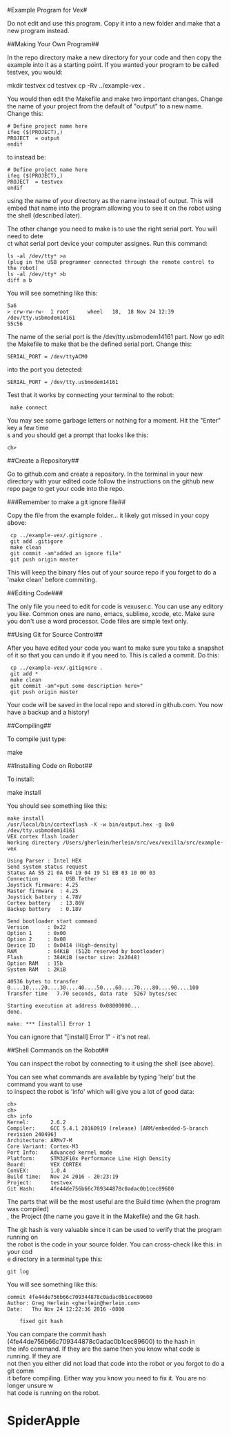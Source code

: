 #Example Program for Vex#

Do not edit and use this program.  Copy it into a new folder and make
that a new program instead.

##Making Your Own Program##

In the repo directory make a new directory for your code and then copy the example into it as a starting point.  If you wanted your program to be called testvex, you would:

   mkdir testvex
   cd testvex
   cp -Rv ../example-vex .

You would then edit the Makefile and make two important changes.
Change the name of your  project from the default of "output" to a new name.  Change this:

```
# Define project name here
ifeq ($(PROJECT),)
PROJECT  = output
endif
```

to instead be:

```
# Define project name here
ifeq ($(PROJECT),)
PROJECT  = testvex
endif
```

using the name of your directory as the name instead of output.  This
will embed that name into the program allowing you to see it on the robot using the shell (described later).

The other change you need to make is to use the right serial port.  You will need to dete\
ct what serial port device your computer assignes.  Run this command:

    ls -al /dev/tty* >a
    (plug in the USB programmer connected through the remote control to the robot)
    ls -al /dev/tty* >b
    diff a b

You will see something like this:

    5a6
    > crw-rw-rw-  1 root      wheel   18,  18 Nov 24 12:39 /dev/tty.usbmodem14161
    55c56

The name of the serial port is the /dev/tty.usbmodem14161 part.  Now
go edit the Makefile to make that be the defined serial port.  Change this:

```
SERIAL_PORT = /dev/ttyACM0
```

into the port you detected:

```
SERIAL_PORT = /dev/tty.usbmodem14161
```

Test that it works by connecting your terminal to the robot:

     make connect

You may see some garbage letters or nothing for a moment.  Hit the "Enter" key a few time\
s and you should get a prompt that looks like this:

    ch>

##Create a Repository##

Go to github.com and create a repository.  In the terminal in your new
directory with your edited code follow the instructions on the github
new repo page to get your code into the repo.

###Remember to make a git ignore file##

Copy the file from the example folder... it likely got missed in your
copy above:

     cp ../example-vex/.gitignore .
     git add .gitigore
     make clean
     git commit -am"added an ignore file"
     git push origin master

This will keep the binary files out of your source repo if you forget
to do a 'make clean' before commiting.

##Editing Code###

The only file you need to edit for code is vexuser.c.  You can use any
editory you like.  Common ones are nano, emacs, sublime, xcode, etc.  Make
sure you don't use a word processor.  Code files are simple text only.

##Using Git for Source Control##

After you have edited your code you want to make sure you take a
snapshot of it so that you can undo it if you need to.  This is called
a commit.  Do this:

     cp ../example-vex/.gitignore .
     git add *
     make clean
     git commit -am"<put some description here>"
     git push origin master

Your code will be saved in the local repo and stored in github.com.
You now have a backup and a history!

##Compiling##

To compile just type:

   make

##Installing Code on Robot##

To install:

   make install

You should see something like this:

```
make install
/usr/local/bin/cortexflash -X -w bin/output.hex -g 0x0 /dev/tty.usbmodem14161
VEX cortex flash loader
Working directory /Users/gherlein/herlein/src/vex/vexilla/src/example-vex

Using Parser : Intel HEX
Send system status request
Status AA 55 21 0A 04 19 04 19 51 EB 03 10 00 03 
Connection       : USB Tether
Joystick firmware: 4.25
Master firmware  : 4.25
Joystick battery : 4.78V
Cortex battery   : 13.86V
Backup battery   : 0.18V

Send bootloader start command
Version      : 0x22
Option 1     : 0x00
Option 2     : 0x00
Device ID    : 0x0414 (High-density)
RAM          : 64KiB  (512b reserved by bootloader)
Flash        : 384KiB (sector size: 2x2048)
Option RAM   : 15b
System RAM   : 2KiB

40536 bytes to transfer
0....10....20....30....40....50....60....70....80....90....100
Transfer time   7.70 seconds, data rate  5267 bytes/sec

Starting execution at address 0x08000000... 
done.

make: *** [install] Error 1
```

You can ignore that "[install] Error 1" - it's not real.

##Shell Commands on the Robot##

You can inspect the robot by connecting to it using the shell (see
above).

You can see what commands are available by typing 'help' but the command you want to use \
to inspect the robot is 'info' which will give you a lot of good data:

```
ch>
ch>
ch> info
Kernel:       2.6.2
Compiler:     GCC 5.4.1 20160919 (release) [ARM/embedded-5-branch revision 240496]
Architecture: ARMv7-M
Core Variant: Cortex-M3
Port Info:    Advanced kernel mode
Platform:     STM32F10x Performance Line High Density
Board:        VEX CORTEX
ConVEX:       1.0.4
Build time:   Nov 24 2016 - 20:23:19
Project:      testvex
Git Hash:     4fe44de756b66c709344878c0adac0b1cec89600
```

The parts that will be the most useful are the Build time (when the program was compiled)\
, the Project (the name you gave it in the Makefile) and the Git hash.

The git hash is very valuable since it can be used to verify that the program running on \
the robot is the code in your source folder.  You can cross-check like this:  in your cod\
e directory in a terminal type this:

    git log

You will see something like this:

```
commit 4fe44de756b66c709344878c0adac0b1cec89600
Author: Greg Herlein <gherlein@herlein.com>
Date:   Thu Nov 24 12:22:36 2016 -0800

    fixed git hash

```

You can compare the commit hash (4fe44de756b66c709344878c0adac0b1cec89600) to the hash in\
 the info command.  If they are the same then you know what code is running.  If they are\
 not then you either did not load that code into the robot or you forgot to do a git comm\
it before compiling.  Either way you know you need to fix it.  You are no longer unsure w\
hat code is running on the robot.

# SpiderApple
